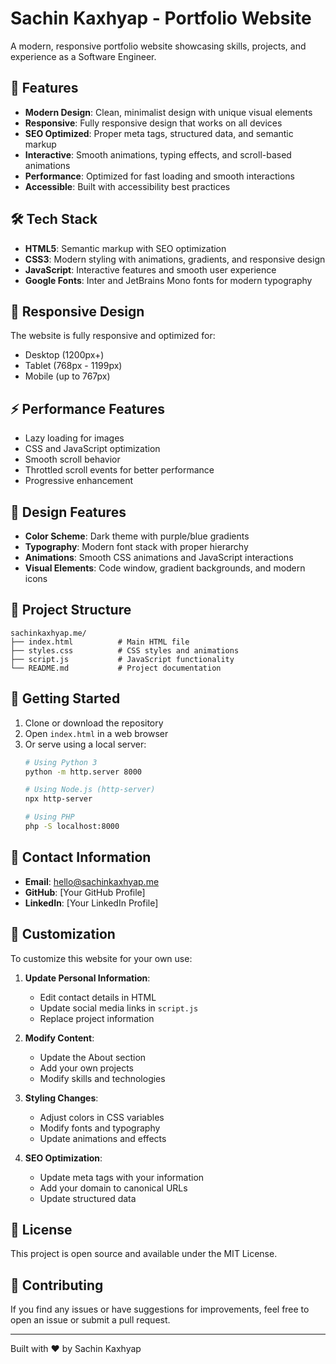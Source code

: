 # Sachin Kaxhyap - Portfolio Website

A modern, responsive portfolio website showcasing skills, projects, and experience as a Software Engineer.

## 🌟 Features

- **Modern Design**: Clean, minimalist design with unique visual elements
- **Responsive**: Fully responsive design that works on all devices
- **SEO Optimized**: Proper meta tags, structured data, and semantic markup
- **Interactive**: Smooth animations, typing effects, and scroll-based animations
- **Performance**: Optimized for fast loading and smooth interactions
- **Accessible**: Built with accessibility best practices

## 🛠️ Tech Stack

- **HTML5**: Semantic markup with SEO optimization
- **CSS3**: Modern styling with animations, gradients, and responsive design
- **JavaScript**: Interactive features and smooth user experience
- **Google Fonts**: Inter and JetBrains Mono fonts for modern typography

## 📱 Responsive Design

The website is fully responsive and optimized for:
- Desktop (1200px+)
- Tablet (768px - 1199px)
- Mobile (up to 767px)

## ⚡ Performance Features

- Lazy loading for images
- CSS and JavaScript optimization
- Smooth scroll behavior
- Throttled scroll events for better performance
- Progressive enhancement

## 🎨 Design Features

- **Color Scheme**: Dark theme with purple/blue gradients
- **Typography**: Modern font stack with proper hierarchy
- **Animations**: Smooth CSS animations and JavaScript interactions
- **Visual Elements**: Code window, gradient backgrounds, and modern icons

## 📂 Project Structure

```
sachinkaxhyap.me/
├── index.html          # Main HTML file
├── styles.css          # CSS styles and animations
├── script.js           # JavaScript functionality
└── README.md           # Project documentation
```

## 🚀 Getting Started

1. Clone or download the repository
2. Open `index.html` in a web browser
3. Or serve using a local server:
   ```bash
   # Using Python 3
   python -m http.server 8000
   
   # Using Node.js (http-server)
   npx http-server
   
   # Using PHP
   php -S localhost:8000
   ```

## 📧 Contact Information

- **Email**: hello@sachinkaxhyap.me
- **GitHub**: [Your GitHub Profile]
- **LinkedIn**: [Your LinkedIn Profile]

## 🔧 Customization

To customize this website for your own use:

1. **Update Personal Information**:
   - Edit contact details in HTML
   - Update social media links in `script.js`
   - Replace project information

2. **Modify Content**:
   - Update the About section
   - Add your own projects
   - Modify skills and technologies

3. **Styling Changes**:
   - Adjust colors in CSS variables
   - Modify fonts and typography
   - Update animations and effects

4. **SEO Optimization**:
   - Update meta tags with your information
   - Add your domain to canonical URLs
   - Update structured data

## 📄 License

This project is open source and available under the MIT License.

## 🤝 Contributing

If you find any issues or have suggestions for improvements, feel free to open an issue or submit a pull request.

---

Built with ❤️ by Sachin Kaxhyap 